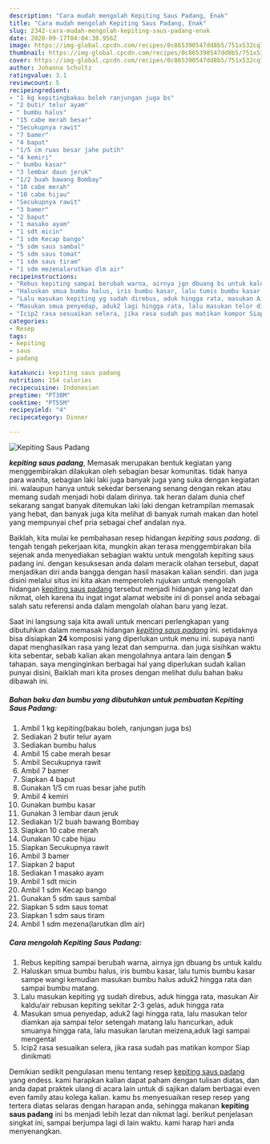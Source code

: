 ```yaml
---
description: "Cara mudah mengolah Kepiting Saus Padang, Enak"
title: "Cara mudah mengolah Kepiting Saus Padang, Enak"
slug: 2342-cara-mudah-mengolah-kepiting-saus-padang-enak
date: 2020-09-17T04:04:38.956Z
image: https://img-global.cpcdn.com/recipes/0c865390547dd8b5/751x532cq70/kepiting-saus-padang-foto-resep-utama.jpg
thumbnail: https://img-global.cpcdn.com/recipes/0c865390547dd8b5/751x532cq70/kepiting-saus-padang-foto-resep-utama.jpg
cover: https://img-global.cpcdn.com/recipes/0c865390547dd8b5/751x532cq70/kepiting-saus-padang-foto-resep-utama.jpg
author: Johanna Schultz
ratingvalue: 3.1
reviewcount: 5
recipeingredient:
- "1 kg kepitingbakau boleh ranjungan juga bs"
- "2 butir telur ayam"
- " bumbu halus"
- "15 cabe merah besar"
- "Secukupnya rawit"
- "7 bamer"
- "4 baput"
- "1/5 cm ruas besar jahe putih"
- "4 kemiri"
- " bumbu kasar"
- "3 lembar daun jeruk"
- "1/2 buah bawang Bombay"
- "10 cabe merah"
- "10 cabe hijau"
- "Secukupnya rawit"
- "3 bamer"
- "2 baput"
- "1 masako ayam"
- "1 sdt micin"
- "1 sdm Kecap bango"
- "5 sdm saus sambal"
- "5 sdm saus tomat"
- "1 sdm saus tiram"
- "1 sdm mezenalarutkan dlm air"
recipeinstructions:
- "Rebus kepiting sampai berubah warna, airnya jgn dbuang bs untuk kaldu"
- "Haluskan smua bumbu halus, iris bumbu kasar, lalu tumis bumbu kasar sampe wangi kemudian masukan bumbu halus aduk2 hingga rata dan sampai bumbu matang."
- "Lalu masukan kepiting yg sudah direbus, aduk hingga rata, masukan Air kaldu/air rebusan kepiting sekitar 2-3 gelas, aduk hingga rata"
- "Masukan smua penyedap, aduk2 lagi hingga rata, lalu masukan telor diamkan aja sampai telor setengah matang lalu hancurkan, aduk smuanya hingga rata, lalu masukan larutan meizena,aduk lagi sampai mengental"
- "Icip2 rasa sesuaikan selera, jika rasa sudah pas matikan kompor Siap dinikmati"
categories:
- Resep
tags:
- kepiting
- saus
- padang

katakunci: kepiting saus padang 
nutrition: 154 calories
recipecuisine: Indonesian
preptime: "PT30M"
cooktime: "PT55M"
recipeyield: "4"
recipecategory: Dinner

---
```



![Kepiting Saus Padang](https://img-global.cpcdn.com/recipes/0c865390547dd8b5/751x532cq70/kepiting-saus-padang-foto-resep-utama.jpg)

<b><i>kepiting saus padang</i></b>, Memasak merupakan bentuk kegiatan yang menggembirakan dilakukan oleh sebagian besar komunitas. tidak hanya para wanita, sebagian laki laki juga banyak juga yang suka dengan kegiatan ini. walaupun hanya untuk sekedar bersenang senang dengan rekan atau memang sudah menjadi hobi dalam dirinya. tak heran dalam dunia chef sekarang sangat banyak ditemukan laki laki dengan ketrampilan memasak yang hebat, dan banyak juga kita melihat di banyak rumah makan dan hotel yang mempunyai chef pria sebagai chef andalan nya.



Baiklah, kita mulai ke pembahasan resep hidangan <i>kepiting saus padang</i>. di tengah tengah pekerjaan kita, mungkin akan terasa menggembirakan bila sejenak anda menyediakan sebagian waktu untuk mengolah kepiting saus padang ini. dengan kesuksesan anda dalam meracik olahan tersebut, dapat menjadikan diri anda bangga dengan hasil masakan kalian sendiri. dan juga disini melalui situs ini kita akan memperoleh rujukan untuk mengolah hidangan <u>kepiting saus padang</u> tersebut menjadi hidangan yang lezat dan nikmat, oleh karena itu ingat ingat alamat website ini di ponsel anda sebagai salah satu referensi anda dalam mengolah olahan baru yang lezat.


Saat ini langsung saja kita awali untuk mencari perlengkapan yang dibutuhkan dalam memasak hidangan <u><i>kepiting saus padang</i></u> ini. setidaknya bisa disiapkan <b>24</b> komposisi yang diperlukan untuk menu ini. supaya nanti dapat menghasilkan rasa yang lezat dan sempurna. dan juga sisihkan waktu kita sebentar, sebab kalian akan mengolahnya antara lain dengan <b>5</b> tahapan. saya menginginkan berbagai hal yang diperlukan sudah kalian punyai disini, Baiklah mari kita proses dengan melihat dulu bahan baku dibawah ini.

<!--inarticleads1-->

##### Bahan baku dan bumbu yang dibutuhkan untuk pembuatan Kepiting Saus Padang:

1. Ambil 1 kg kepiting(bakau boleh, ranjungan juga bs)
1. Sediakan 2 butir telur ayam
1. Sediakan  bumbu halus
1. Ambil 15 cabe merah besar
1. Ambil Secukupnya rawit
1. Ambil 7 bamer
1. Siapkan 4 baput
1. Gunakan 1/5 cm ruas besar jahe putih
1. Ambil 4 kemiri
1. Gunakan  bumbu kasar
1. Gunakan 3 lembar daun jeruk
1. Sediakan 1/2 buah bawang Bombay
1. Siapkan 10 cabe merah
1. Gunakan 10 cabe hijau
1. Siapkan Secukupnya rawit
1. Ambil 3 bamer
1. Siapkan 2 baput
1. Sediakan 1 masako ayam
1. Ambil 1 sdt micin
1. Ambil 1 sdm Kecap bango
1. Gunakan 5 sdm saus sambal
1. Siapkan 5 sdm saus tomat
1. Siapkan 1 sdm saus tiram
1. Ambil 1 sdm mezena(larutkan dlm air)




<!--inarticleads2-->

##### Cara mengolah Kepiting Saus Padang:

1. Rebus kepiting sampai berubah warna, airnya jgn dbuang bs untuk kaldu
1. Haluskan smua bumbu halus, iris bumbu kasar, lalu tumis bumbu kasar sampe wangi kemudian masukan bumbu halus aduk2 hingga rata dan sampai bumbu matang.
1. Lalu masukan kepiting yg sudah direbus, aduk hingga rata, masukan Air kaldu/air rebusan kepiting sekitar 2-3 gelas, aduk hingga rata
1. Masukan smua penyedap, aduk2 lagi hingga rata, lalu masukan telor diamkan aja sampai telor setengah matang lalu hancurkan, aduk smuanya hingga rata, lalu masukan larutan meizena,aduk lagi sampai mengental
1. Icip2 rasa sesuaikan selera, jika rasa sudah pas matikan kompor Siap dinikmati




Demikian sedikit pengulasan menu tentang resep <u>kepiting saus padang</u> yang endess. kami harapkan kalian dapat paham dengan tulisan diatas, dan anda dapat praktek ulang di acara lain untuk di sajikan dalam berbagai even even family atau kolega kalian. kamu bs menyesuaikan resep resep yang tertera diatas selaras dengan harapan anda, sehingga makanan <b>kepiting saus padang</b> ini bs menjadi lebih lezat dan nikmat lagi. berikut penjelasan singkat ini, sampai berjumpa lagi di lain waktu. kami harap hari anda menyenangkan.
